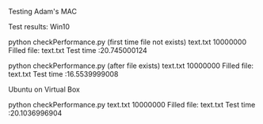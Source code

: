 Testing Adam's MAC

Test results:
Win10

python checkPerformance.py (first time  file not exists)
text.txt
10000000
Filled file: text.txt
Test time :20.745000124

python checkPerformance.py (after file exists)
text.txt
10000000
Filled file: text.txt
Test time :16.5539999008

Ubuntu on Virtual Box

python checkPerformance.py
text.txt
10000000
Filled file: text.txt
Test time :20.1036996904